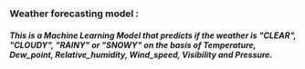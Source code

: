 ### Weather forecasting model :
##### This is a Machine Learning Model that predicts if the weather is "CLEAR", "CLOUDY", "RAINY" or "SNOWY" on the basis of Temperature, Dew_point, Relative_humidity, Wind_speed, Visibility and Pressure.
